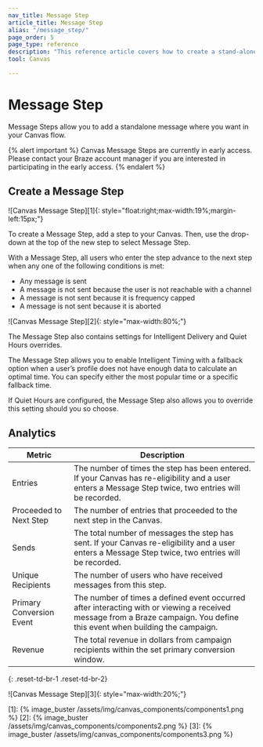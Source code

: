 ```yaml
---
nav_title: Message Step
article_title: Message Step
alias: "/message_step/"
page_order: 5
page_type: reference
description: "This reference article covers how to create a stand-alone message using the Canvas messaging step."
tool: Canvas

---
```


# Message Step

Message Steps allow you to add a standalone message where you want in your Canvas flow.

{% alert important %}
Canvas Message Steps are currently in early access. Please contact your Braze account manager if you are interested in participating in the early access.
{% endalert %}

## Create a Message Step

![Canvas Message Step][1]{: style="float:right;max-width:19%;margin-left:15px;"}

To create a Message Step, add a step to your Canvas. Then, use the drop-down at the top of the new step to select Message Step.

With a Message Step, all users who enter the step advance to the next step when any one of the following conditions is met:
- Any message is sent
- A message is not sent because the user is not reachable with a channel
- A message is not sent because it is frequency capped
- A message is not sent because it is aborted

![Canvas Message Step][2]{: style="max-width:80%;"} 

The Message Step also contains settings for Intelligent Delivery and Quiet Hours overrides.

The Message Step allows you to enable Intelligent Timing with a fallback option when a user’s profile does not have enough data to calculate an optimal time. You can specify either the most popular time or a specific fallback time. 

If Quiet Hours are configured, the Message Step also allows you to override this setting should you so choose.

## Analytics

| Metric | Description |
| --- | --- |
| Entries | The number of times the step has been entered. If your Canvas has re-eligibility and a user enters a Message Step twice, two entries will be recorded. |
| Proceeded to Next Step | The number of entries that proceeded to the next step in the Canvas. |
| Sends | The total number of messages the step has sent. If your Canvas re-eligibility and a user enters a Message Step twice, two entries will be recorded. |
| Unique Recipients | The number of users who have received messages from this step. |
| Primary Conversion Event | The number of times a defined event occurred after interacting with or viewing a received message from a Braze campaign. You define this event when building the campaign. |
| Revenue | The total revenue in dollars from campaign recipients within the set primary conversion window. |
{: .reset-td-br-1 .reset-td-br-2}

![Canvas Message Step][3]{: style="max-width:20%;"}


[1]: {% image_buster /assets/img/canvas_components/components1.png %}
[2]: {% image_buster /assets/img/canvas_components/components2.png %}
[3]: {% image_buster /assets/img/canvas_components/components3.png %}
